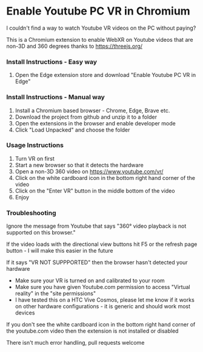 # Enable Youtube PC VR in Chromium

I couldn't find a way to watch Youtube VR videos on the PC without paying?

This is a Chromium extension to enable WebXR on Youtube videos that are non-3D and 360 degrees thanks to https://threejs.org/

### Install Instructions - Easy way
1. Open the Edge extension store and download "Enable Youtube PC VR in Edge"

### Install Instructions - Manual way
1. Install a Chromium based browser - Chrome, Edge, Brave etc.
2. Download the project from github and unzip it to a folder
3. Open the extensions in the browser and enable developer mode
4. Click "Load Unpacked" and choose the folder

### Usage Instructions
1. Turn VR on first
2. Start a new browser so that it detects the hardware
3. Open a non-3D 360 video on https://www.youtube.com/vr/
4. Click on the white cardboard icon in the bottom right hand corner of the video
5. Click on the "Enter VR" button in the middle bottom of the video
6. Enjoy

### Troubleshooting
Ignore the message from Youtube that says "360° video playback is not supported on this browser."

If the video loads with the directional view buttons hit F5 or the refresh page button - I will make this easier in the future

If it says "VR NOT SUPPPORTED" then the browser hasn't detected your hardware
- Make sure your VR is turned on and calibrated to your room
- Make sure you have given Youtube.com permission to access "Virtual reality" in the "site permissions"
- I have tested this on a HTC Vive Cosmos, please let me know if it works on other hardware configurations - it is generic and should work most devices

If you don't see the white cardboard icon in the bottom right hand corner of the youtube.com video then the extension is not installed or disabled

There isn't much error handling, pull requests welcome